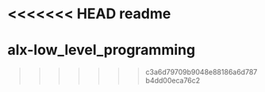 <<<<<<< HEAD
readme
=======
# alx-low_level_programming
>>>>>>> c3a6d79709b9048e88186a6d787b4dd00eca76c2
